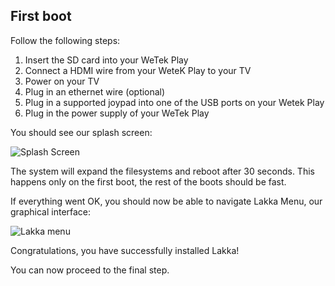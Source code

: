 ## First boot

Follow the following steps:

1.  Insert the SD card into your WeTek Play
2.  Connect a HDMI wire from your WeteK Play to your TV
3.  Power on your TV
4.  Plug in an ethernet wire (optional)
5.  Plug in a supported joypad into one of the USB ports on your Wetek Play
6.  Plug in the power supply of your WeTek Play

You should see our splash screen:

![Splash Screen](/images/splash.png)

The system will expand the filesystems and reboot after 30 seconds. This happens only on the first boot, the rest of the boots should be fast.

If everything went OK, you should now be able to navigate Lakka Menu, our graphical interface:

![Lakka menu](/images/lakkamenu.png)

Congratulations, you have successfully installed Lakka!

You can now proceed to the final step.
